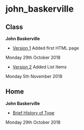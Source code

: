 # john_baskerville


## Class

<b>John Baskerville</b> 

- [Version 1](https://hopemcilroy.github.io/john_baskerville/baskerville1.html) 
Added first HTML page

Monday 29th October 2018

- [Version 2](https://hopemcilroy.github.io/john_baskerville/baskerville2.html) 
Added List Items 

Monday 5th November 2018

## Home


<b>John Baskerville</b>

- [Brief History of Type](https://hopemcilroy.github.io/john_baskerville/history1.html)

Monday 29th October 2018